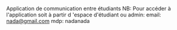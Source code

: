 Application de communication entre étudiants
NB:
Pour accéder à l'application soit à partir d 'espace d'étudiant ou admin:
email: nada@gmail.com
mdp: nadanada
